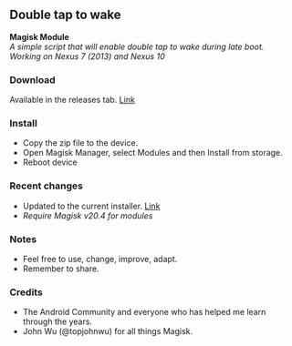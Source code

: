 ## Double tap to wake

**Magisk Module**  
_A simple script that will enable double tap to wake during late boot._  
_Working on Nexus 7 (2013) and Nexus 10_  

### Download
Available in the releases tab. [Link](https://github.com/ipdev99/mModule_dt2w/releases)

### Install
- Copy the zip file to the device.
- Open Magisk Manager, select Modules and then Install from storage.
- Reboot device

### Recent changes
- Updated to the current installer. [Link](https://github.com/topjohnwu/Magisk/commit/cf47214ee4912ed1538fbea3d09ba9dd9b5746b0)  
- _Require Magisk v20.4 for modules_


### Notes
- Feel free to use, change, improve, adapt.
 - Remember to share.

### Credits
- The Android Community and everyone who has helped me learn through the years.
- John Wu (@topjohnwu) for all things Magisk.

